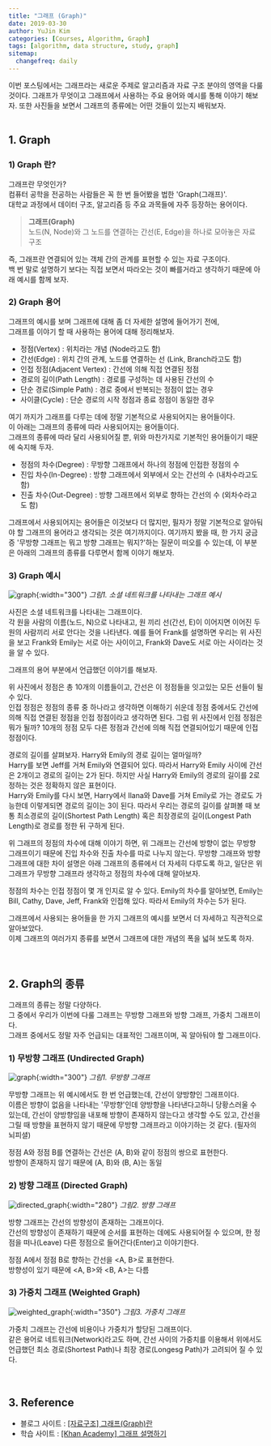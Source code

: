 ```yaml
---
title: "그래프 (Graph)"
date: 2019-03-30
author: YuJin Kim
categories: [Courses, Algorithm, Graph]
tags: [algorithm, data structure, study, graph]
sitemap:
  changefreq: daily
---
```


이번 포스팅에서는 그래프라는 새로운 주제로 알고리즘과 자료 구조 분야의 영역을 다룰 것이다. 그래프가 무엇이고 그래프에서 사용하는 주요 용어와 예시를 통해 이야기 해보자. 또한 사진들을 보면서 그래프의 종류에는 어떤 것들이 있는지 배워보자.
<br/>
<br/>

## 1. Graph

### 1) Graph 란?

그래프란 무엇인가?  
컴퓨터 공학을 전공하는 사람들은 꼭 한 번 들어봤을 법한 'Graph(그래프)'.  
대학교 과정에서 데이터 구조, 알고리즘 등 주요 과목들에 자주 등장하는 용어이다.

> **그래프(Graph)**  
> 노드(N, Node)와 그 노드를 연결하는 간선(E, Edge)을 하나로 모아놓은 자료 구조

즉, 그래프란 연결되어 있는 객체 간의 관계를 표현할 수 있는 자료 구조이다.  
백 번 말로 설명하기 보다는 직접 보면서 따라오는 것이 빠를거라고 생각하기 때문에 아래 예시를 함께 보자.

### 2) Graph 용어

그래프의 예시를 보며 그래프에 대해 좀 더 자세한 설명에 들어가기 전에,  
그래프를 이야기 할 때 사용하는 용어에 대해 정리해보자.

- 정점(Vertex) : 위치라는 개념 (Node라고도 함)
- 간선(Edge) : 위치 간의 관계, 노드를 연결하는 선 (Link, Branch라고도 함)
- 인접 정점(Adjacent Vertex) : 간선에 의해 직접 연결된 정점
- 경로의 길이(Path Length) : 경로를 구성하는 데 사용된 간선의 수
- 단순 경로(Simple Path) : 경로 중에서 반복되는 정점이 없는 경우
- 사이클(Cycle) : 단순 경로의 시작 정점과 종료 정점이 동일한 경우

여기 까지가 그래프를 다루는 데에 정말 기본적으로 사용되어지는 용어들이다.  
이 아래는 그래프의 종류에 따라 사용되어지는 용어들이다.  
그래프의 종류에 따라 달리 사용되어질 뿐, 위와 마찬가지로 기본적인 용어들이기 때문에 숙지해 두자.

- 정점의 차수(Degree) : 무방향 그래프에서 하나의 정점에 인접한 정점의 수
- 진입 차수(In-Degree) : 방향 그래프에서 외부에서 오는 간선의 수 (내차수라고도 함)
- 진출 차수(Out-Degree) : 방향 그래프에서 외부로 향하는 간선의 수 (외차수라고도 함)

그래프에서 사용되어지는 용어들은 이것보다 더 많지만, 필자가 정말 기본적으로 알아둬야 할 그래프의 용어라고 생각되는 것은 여기까지이다.
여기까지 봤을 때, 한 가지 궁금증 '무방향 그래프는 뭐고 방향 그래프는 뭐지?'하는 질문이 떠오를 수 있는데, 이 부분은 아래의 그래프의 종류를 다루면서 함께 이야기 해보자.

### 3) Graph 예시

![graph](/assets/img/post/courses/algorithm/graph.png){:width="300"}
_그림1. 소셜 네트워크를 나타내는 그래프 예시_

사진은 소셜 네트워크를 나타내는 그래프이다.  
각 원을 사람의 이름(노드, N)으로 나타내고, 원 끼리 선(간선, E)이 이어지면 이어진 두 원의 사람끼리 서로 안다는 것을 나타낸다.
예를 들어 Frank를 설명하면 우리는 위 사진을 보고 Frank와 Emily는 서로 아는 사이이고, Frank와 Dave도 서로 아는 사이라는 것을 알 수 있다.

그래프의 용어 부분에서 언급했던 이야기를 해보자.

위 사진에서 정점은 총 10개의 이름들이고, 간선은 이 정점들을 잇고있는 모든 선들이 될 수 있다.  
인접 정점은 정점의 종류 중 하나라고 생각하면 이해하기 쉬운데 정점 중에서도 간선에 의해 직접 연결된 정점을 인접 정점이라고 생각하면 된다.
그럼 위 사진에서 인점 정점은 뭐가 될까? 10개의 정점 모두 다른 정점과 간선에 의해 직접 연결되어있기 때문에 인접 정점이다.

경로의 길이를 살펴보자. Harry와 Emily의 경로 길이는 얼마일까?  
Harry를 보면 Jeff를 거쳐 Emily와 연결되어 있다. 따라서 Harry와 Emily 사이에 간선은 2개이고 경로의 길이는 2가 된다.
하지만 사실 Harry와 Emily의 경로의 길이를 2로 정하는 것은 정확하지 않은 표현이다.  
Harry와 Emily를 다시 보면, Harry에서 Ilana와 Dave를 거쳐 Emily로 가는 경로도 가능한데 이렇게되면 경로의 길이는 3이 된다.
따라서 우리는 경로의 길이를 살펴볼 때 보통 최소경로의 길이(Shortest Path Length) 혹은 최장경로의 길이(Longest Path Length)로 경로를 정한 뒤 구하게 된다.

위 그래프의 정점의 차수에 대해 이야기 하면, 위 그래프는 간선에 방향이 없는 무방향 그래프이기 때문에 진입 차수와 진출 차수를 따로 나누지 않는다. 무방향 그래프와 방향그래프에 대한 차이 설명은 아래 그래프의 종류에서 더 자세히 다루도록 하고, 일단은 위 그래프가 무방향 그래프라 생각하고 정점의 차수에 대해 알아보자.

정점의 차수는 인접 정점이 몇 개 인지로 알 수 있다. Emily의 차수를 알아보면, Emily는 Bill, Cathy, Dave, Jeff, Frank와 인접해 있다. 따라서 Emily의 차수는 5가 된다.

그래프에서 사용되는 용어들을 한 가지 그래프의 예시를 보면서 더 자세하고 직관적으로 알아보았다.  
이제 그래프의 여러가지 종류를 보면서 그래프에 대한 개념의 폭을 넓혀 보도록 하자.
<br/><br/><br/>

## 2. Graph의 종류

그래프의 종류는 정말 다양하다.  
그 중에서 우리가 이번에 다룰 그래프는 무방향 그래프와 방향 그래프, 가중치 그래프이다.  
그래프 중에서도 정말 자주 언급되는 대표적인 그래프이며, 꼭 알아둬야 할 그래프이다.

### 1) 무방향 그래프 (Undirected Graph)

![graph](/assets/img/post/courses/algorithm/graph.png){:width="300"}
_그림1. 무방향 그래프_

무방향 그래프는 위 예시에서도 한 번 언급했는데, 간선이 양방향인 그래프이다.  
이름은 방향이 없음을 나타내는 '무방향'인데 양방향을 나타낸다고하니 당황스러울 수 있는데, 간선이 양방향임을 내포해 방향이 존재하지 않는다고 생각할 수도 있고, 간선을 그릴 때 방향을 표현하지 않기 때문에 무방향 그래프라고 이야기하는 것 같다. (필자의 뇌피셜)

정점 A와 정점 B를 연결하는 간선은 (A, B)와 같이 정점의 쌍으로 표현한다.  
방향이 존재하지 않기 때문에 (A, B)와 (B, A)는 동일

### 2) 방향 그래프 (Directed Graph)

![directed_graph](/assets/img/post/courses/algorithm/directed_graph.png){:width="280"}
_그림2. 방향 그래프_

방향 그래프는 간선의 방향성이 존재하는 그래프이다.  
간선의 방향성이 존재하기 때문에 순서를 표현하는 데에도 사용되어질 수 있으며, 한 정점을 떠나(Leave) 다른 정점으로 들어간다(Enter)고 이야기한다.

정점 A에서 정점 B로 향하는 간선을 <A, B>로 표현한다.  
방향성이 있기 때문에 <A, B>와 <B, A>는 다름

### 3) 가중치 그래프 (Weighted Graph)

![weighted_graph](/assets/img/post/courses/algorithm/weighted_graph.png){:width="350"}
_그림3. 가중치 그래프_

가중치 그래프는 간선에 비용이나 가중치가 할당된 그래프이다.  
같은 용어로 네트워크(Network)라고도 하며, 간선 사이의 가중치를 이용해서 위에서도 언급했던 최소 경로(Shortest Path)나 최장 경로(Longesg Path)가 고려되어 질 수 있다.
<br/><br/><br/>

## 3. Reference

- 블로그 사이트 : [[자료구조] 그래프(Graph)란](https://gmlwjd9405.github.io/2018/08/13/data-structure-graph.html)
- 학습 사이트 : [[Khan Academy] 그래프 설명하기](https://ko.khanacademy.org/computing/computer-science/algorithms/graph-representation/a/describing-graphs)
